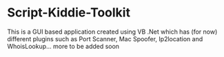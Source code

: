 # Script-Kiddie-Toolkit
This is a GUI based application created using VB .Net which has (for now) different plugins such as Port Scanner, Mac Spoofer, Ip2location and WhoisLookup... more to be added soon
